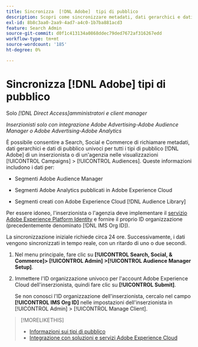 ```yaml
---
title: Sincronizza  [!DNL Adobe]  tipi di pubblico
description: Scopri come sincronizzare metadati, dati gerarchici e dati di pubblico univoci per i tuoi [!DNL Adobe] tipi di pubblico.
exl-id: 8b8c3aa0-2aa9-4ad7-a4c0-1b7ba881acd3
feature: Search Admin
source-git-commit: d0f1c413134a0868ddec79ded7672af316267edd
workflow-type: tm+mt
source-wordcount: '185'
ht-degree: 0%

---
```


# Sincronizza [!DNL Adobe] tipi di pubblico

Solo *[!DNL Direct Access]amministratori e client manager*

*Inserzionisti solo con integrazione Adobe Advertising-Adobe Audience Manager o Adobe Advertising-Adobe Analytics*

È possibile consentire a Search, Social e Commerce di richiamare metadati, dati gerarchici e dati di pubblico univoci per tutti i tipi di pubblico [!DNL Adobe] di un inserzionista o di un&#39;agenzia nelle visualizzazioni [!UICONTROL Campaigns] > [!UICONTROL Audiences]. Queste informazioni includono i dati per:

* Segmenti Adobe Audience Manager

* Segmenti Adobe Analytics pubblicati in Adobe Experience Cloud

* Segmenti creati con Adobe Experience Cloud [!DNL Audience Library]

Per essere idoneo, l&#39;inserzionista o l&#39;agenzia deve implementare il [servizio Adobe Experience Platform Identity](https://experienceleague.adobe.com/docs/id-service/using/home.html?lang=it) e fornire il proprio ID organizzazione (precedentemente denominato [!DNL IMS Org ID]).

La sincronizzazione iniziale richiede circa 24 ore. Successivamente, i dati vengono sincronizzati in tempo reale, con un ritardo di uno o due secondi.

1. Nel menu principale, fare clic su **[!UICONTROL Search, Social, & Commerce]> [!UICONTROL Admin] >[!UICONTROL Audience Manager Setup]**.

1. Immettere l&#39;ID organizzazione univoco per l&#39;account Adobe Experience Cloud dell&#39;inserzionista, quindi fare clic su **[!UICONTROL Submit]**.

   Se non conosci l&#39;ID organizzazione dell&#39;inserzionista, cercalo nel campo **[!UICONTROL IMS Org ID]** nelle impostazioni dell&#39;inserzionista in [!UICONTROL Admin] > [!UICONTROL Manage Client].

>[!MORELIKETHIS]
>
>* [Informazioni sui tipi di pubblico](/help/search-social-commerce/campaign-management/campaigns/audience-about.md)
>* [Integrazione con soluzioni e servizi Adobe Experience Cloud](/help/search-social-commerce/introduction/integrations.md)
